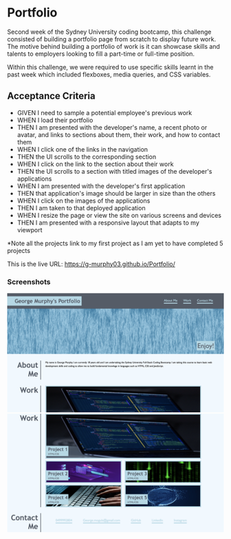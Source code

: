 # Portfolio
Second week of the Sydney University coding bootcamp, this challenge consisted of building a portfolio page from scratch to display future work. The motive behind building a portfolio of work is it can showcase skills and talents to employers looking to fill a part-time or full-time position. 

Within this challenge, we were required to use specific skills learnt in the past week which included flexboxes, media queries, and CSS variables.

## Acceptance Criteria
- GIVEN I need to sample a potential employee's previous work
-  WHEN I load their portfolio
- THEN I am presented with the developer's name, a recent photo or avatar, and links to sections about them, their work, and how to contact them
- WHEN I click one of the links in the navigation
- THEN the UI scrolls to the corresponding section
- WHEN I click on the link to the section about their work
-  THEN the UI scrolls to a section with titled images of the developer's applications
- WHEN I am presented with the developer's first application
- THEN that application's image should be larger in size than the others
- WHEN I click on the images of the applications
- THEN I am taken to that deployed application
- WHEN I resize the page or view the site on various screens and devices
- THEN I am presented with a responsive layout that adapts to my viewport

*Note all the projects link to my first project as I am yet to have completed 5 projects

This is the live URL: https://g-murphy03.github.io/Portfolio/

### Screenshots 
![Screenshot 1](/assets/images/Screenshot-1.png)
![Screenshot 2](/assets/images/Screenshot-2.png)